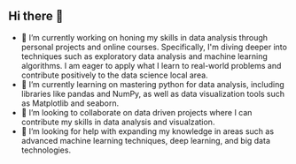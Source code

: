 ## Hi there 👋

- 🔭 I’m currently working on honing my skills in data analysis through personal projects and online courses. Specifically, I'm diving deeper into techniques such as 
  exploratory data analysis and machine learning algorithms. I am eager to apply what I learn to real-world problems and contribute positively to the data science 
  local area.
- 🌱 I’m currently learning on mastering python for data analysis, including libraries like pandas and NumPy, as well as data visualization tools such as Matplotlib 
  and seaborn.
- 👯 I’m looking to collaborate on data driven projects where I can contribute my skills in data analysis and visualzation.
- 🤔 I’m looking for help with expanding my knowledge in areas such as advanced machine learning techniques, deep learning, and big data technologies.

